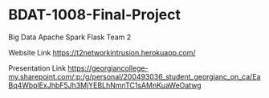 # BDAT-1008-Final-Project
Big Data Apache Spark Flask
Team 2

Website Link https://t2networkintrusion.herokuapp.com/

Presentation Link https://georgiancollege-my.sharepoint.com/:p:/g/personal/200493036_student_georgianc_on_ca/EaBq4WbplExJhbF5Jh3MjYEBLhNmnTC1sAMnKuaWeOatwg
